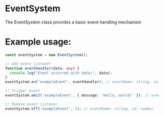 # EventSystem
The EventSystem class provides a basic event handling mechanism

# Example usage:
```ts
const eventSystem = new EventSystem();

// Add event listener
function eventHandler(data: any) {
  console.log("Event occurred with data:", data);
}
eventSystem.on('exampleEvent', eventHandler); // eventName: string, callback: Callback

// Trigger event
eventSystem.emit('exampleEvent', { message: 'Hello, world!' }); // eventName: string, data?: any

// Remove event listener
eventSystem.off('exampleEvent', 1); // eventName: string, id: number
```
